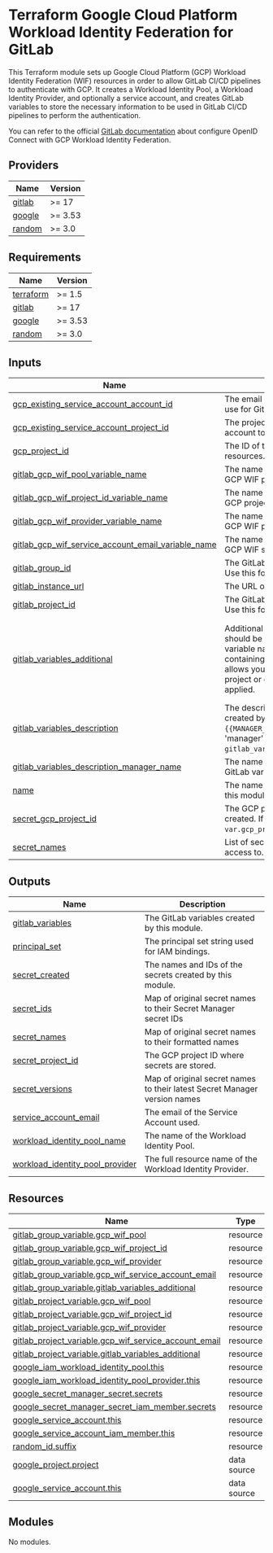 # Terraform Google Cloud Platform Workload Identity Federation for GitLab

This Terraform module sets up Google Cloud Platform (GCP) Workload Identity Federation (WIF) resources in order to allow GitLab CI/CD pipelines to authenticate with GCP. It creates a Workload Identity Pool, a Workload Identity Provider, and optionally a service account, and creates GitLab variables to store the necessary information to be used in GitLab CI/CD pipelines to perform the authentication.

You can refer to the official [GitLab documentation](https://docs.gitlab.com/ci/cloud_services/google_cloud/) about configure OpenID Connect with GCP Workload Identity Federation.

<!-- BEGIN_TF_DOCS -->
## Providers

| Name | Version |
|------|---------|
| <a name="provider_gitlab"></a> [gitlab](#provider\_gitlab) | >= 17 |
| <a name="provider_google"></a> [google](#provider\_google) | >= 3.53 |
| <a name="provider_random"></a> [random](#provider\_random) | >= 3.0 |

## Requirements

| Name | Version |
|------|---------|
| <a name="requirement_terraform"></a> [terraform](#requirement\_terraform) | >= 1.5 |
| <a name="requirement_gitlab"></a> [gitlab](#requirement\_gitlab) | >= 17 |
| <a name="requirement_google"></a> [google](#requirement\_google) | >= 3.53 |
| <a name="requirement_random"></a> [random](#requirement\_random) | >= 3.0 |

## Inputs

| Name | Description | Type | Default | Required |
|------|-------------|------|---------|:--------:|
| <a name="input_gcp_existing_service_account_account_id"></a> [gcp\_existing\_service\_account\_account\_id](#input\_gcp\_existing\_service\_account\_account\_id) | The email of an existing service account to use for GitLab WIF. | `string` | `null` | no |
| <a name="input_gcp_existing_service_account_project_id"></a> [gcp\_existing\_service\_account\_project\_id](#input\_gcp\_existing\_service\_account\_project\_id) | The project ID of the existing service account to use for GitLab WIF. | `string` | `null` | no |
| <a name="input_gcp_project_id"></a> [gcp\_project\_id](#input\_gcp\_project\_id) | The ID of the project in which to provision resources. | `string` | n/a | yes |
| <a name="input_gitlab_gcp_wif_pool_variable_name"></a> [gitlab\_gcp\_wif\_pool\_variable\_name](#input\_gitlab\_gcp\_wif\_pool\_variable\_name) | The name of the GitLab variable to store the GCP WIF pool name. | `string` | `"GCP_WIF_POOL"` | no |
| <a name="input_gitlab_gcp_wif_project_id_variable_name"></a> [gitlab\_gcp\_wif\_project\_id\_variable\_name](#input\_gitlab\_gcp\_wif\_project\_id\_variable\_name) | The name of the GitLab variable to store the GCP project ID for WIF. | `string` | `"GCP_WIF_PROJECT_ID"` | no |
| <a name="input_gitlab_gcp_wif_provider_variable_name"></a> [gitlab\_gcp\_wif\_provider\_variable\_name](#input\_gitlab\_gcp\_wif\_provider\_variable\_name) | The name of the GitLab variable to store the GCP WIF provider name. | `string` | `"GCP_WIF_PROVIDER"` | no |
| <a name="input_gitlab_gcp_wif_service_account_email_variable_name"></a> [gitlab\_gcp\_wif\_service\_account\_email\_variable\_name](#input\_gitlab\_gcp\_wif\_service\_account\_email\_variable\_name) | The name of the GitLab variable to store the GCP WIF service account email. | `string` | `"GCP_WIF_SERVICE_ACCOUNT_EMAIL"` | no |
| <a name="input_gitlab_group_id"></a> [gitlab\_group\_id](#input\_gitlab\_group\_id) | The GitLab group ID to allow access from. Use this for group-level access. | `number` | `0` | no |
| <a name="input_gitlab_instance_url"></a> [gitlab\_instance\_url](#input\_gitlab\_instance\_url) | The URL of your GitLab instance. | `string` | `"https://gitlab.com"` | no |
| <a name="input_gitlab_project_id"></a> [gitlab\_project\_id](#input\_gitlab\_project\_id) | The GitLab project ID to allow access from. Use this for project-level access. | `number` | `0` | no |
| <a name="input_gitlab_variables_additional"></a> [gitlab\_variables\_additional](#input\_gitlab\_variables\_additional) | Additional GitLab variables to create. This should be a map where the key is the variable name and the value is an object containing the variable properties. This allows you to define custom variables for project or group where the module is applied. | <pre>map(object({<br/>    value       = string<br/>    protected   = optional(bool, false)<br/>    masked      = optional(bool, false)<br/>    description = optional(string, "Managed by {{MANAGER_NAME}}.")<br/>  }))</pre> | `{}` | no |
| <a name="input_gitlab_variables_description"></a> [gitlab\_variables\_description](#input\_gitlab\_variables\_description) | The description for the GitLab variables created by this module. You can use `{{MANAGER_NAME}}` to include the name of the 'manager' defined in `gitlab_variables_description_manager_name`. | `string` | `"Managed by {{MANAGER_NAME}}."` | no |
| <a name="input_gitlab_variables_description_manager_name"></a> [gitlab\_variables\_description\_manager\_name](#input\_gitlab\_variables\_description\_manager\_name) | The name of the manager to include in the GitLab variable description. | `string` | `"terraform-google-gcp-gitlab-wif module"` | no |
| <a name="input_name"></a> [name](#input\_name) | The name to use for all resources created by this module. | `string` | n/a | yes |
| <a name="input_secret_gcp_project_id"></a> [secret\_gcp\_project\_id](#input\_secret\_gcp\_project\_id) | The GCP project ID where secrets will be created. If not provided, defaults to `var.gcp_project_id`. | `string` | `null` | no |
| <a name="input_secret_names"></a> [secret\_names](#input\_secret\_names) | List of secret names to create and grant access to. | `list(string)` | `[]` | no |

## Outputs

| Name | Description |
|------|-------------|
| <a name="output_gitlab_variables"></a> [gitlab\_variables](#output\_gitlab\_variables) | The GitLab variables created by this module. |
| <a name="output_principal_set"></a> [principal\_set](#output\_principal\_set) | The principal set string used for IAM bindings. |
| <a name="output_secret_created"></a> [secret\_created](#output\_secret\_created) | The names and IDs of the secrets created by this module. |
| <a name="output_secret_ids"></a> [secret\_ids](#output\_secret\_ids) | Map of original secret names to their Secret Manager secret IDs |
| <a name="output_secret_names"></a> [secret\_names](#output\_secret\_names) | Map of original secret names to their formatted names |
| <a name="output_secret_project_id"></a> [secret\_project\_id](#output\_secret\_project\_id) | The GCP project ID where secrets are stored. |
| <a name="output_secret_versions"></a> [secret\_versions](#output\_secret\_versions) | Map of original secret names to their latest Secret Manager version names |
| <a name="output_service_account_email"></a> [service\_account\_email](#output\_service\_account\_email) | The email of the Service Account used. |
| <a name="output_workload_identity_pool_name"></a> [workload\_identity\_pool\_name](#output\_workload\_identity\_pool\_name) | The name of the Workload Identity Pool. |
| <a name="output_workload_identity_pool_provider"></a> [workload\_identity\_pool\_provider](#output\_workload\_identity\_pool\_provider) | The full resource name of the Workload Identity Provider. |

## Resources

| Name | Type |
|------|------|
| [gitlab_group_variable.gcp_wif_pool](https://registry.terraform.io/providers/gitlabhq/gitlab/latest/docs/resources/group_variable) | resource |
| [gitlab_group_variable.gcp_wif_project_id](https://registry.terraform.io/providers/gitlabhq/gitlab/latest/docs/resources/group_variable) | resource |
| [gitlab_group_variable.gcp_wif_provider](https://registry.terraform.io/providers/gitlabhq/gitlab/latest/docs/resources/group_variable) | resource |
| [gitlab_group_variable.gcp_wif_service_account_email](https://registry.terraform.io/providers/gitlabhq/gitlab/latest/docs/resources/group_variable) | resource |
| [gitlab_group_variable.gitlab_variables_additional](https://registry.terraform.io/providers/gitlabhq/gitlab/latest/docs/resources/group_variable) | resource |
| [gitlab_project_variable.gcp_wif_pool](https://registry.terraform.io/providers/gitlabhq/gitlab/latest/docs/resources/project_variable) | resource |
| [gitlab_project_variable.gcp_wif_project_id](https://registry.terraform.io/providers/gitlabhq/gitlab/latest/docs/resources/project_variable) | resource |
| [gitlab_project_variable.gcp_wif_provider](https://registry.terraform.io/providers/gitlabhq/gitlab/latest/docs/resources/project_variable) | resource |
| [gitlab_project_variable.gcp_wif_service_account_email](https://registry.terraform.io/providers/gitlabhq/gitlab/latest/docs/resources/project_variable) | resource |
| [gitlab_project_variable.gitlab_variables_additional](https://registry.terraform.io/providers/gitlabhq/gitlab/latest/docs/resources/project_variable) | resource |
| [google_iam_workload_identity_pool.this](https://registry.terraform.io/providers/hashicorp/google/latest/docs/resources/iam_workload_identity_pool) | resource |
| [google_iam_workload_identity_pool_provider.this](https://registry.terraform.io/providers/hashicorp/google/latest/docs/resources/iam_workload_identity_pool_provider) | resource |
| [google_secret_manager_secret.secrets](https://registry.terraform.io/providers/hashicorp/google/latest/docs/resources/secret_manager_secret) | resource |
| [google_secret_manager_secret_iam_member.secrets](https://registry.terraform.io/providers/hashicorp/google/latest/docs/resources/secret_manager_secret_iam_member) | resource |
| [google_service_account.this](https://registry.terraform.io/providers/hashicorp/google/latest/docs/resources/service_account) | resource |
| [google_service_account_iam_member.this](https://registry.terraform.io/providers/hashicorp/google/latest/docs/resources/service_account_iam_member) | resource |
| [random_id.suffix](https://registry.terraform.io/providers/hashicorp/random/latest/docs/resources/id) | resource |
| [google_project.project](https://registry.terraform.io/providers/hashicorp/google/latest/docs/data-sources/project) | data source |
| [google_service_account.this](https://registry.terraform.io/providers/hashicorp/google/latest/docs/data-sources/service_account) | data source |

## Modules

No modules.

<!-- END_TF_DOCS -->

